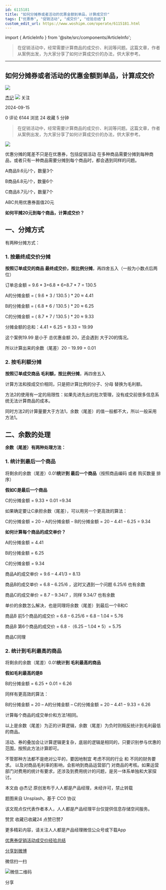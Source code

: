 ```yaml
---
id: 6115181
title: "如何分摊券或者活动的优惠金额到单品，计算成交价"
tags: ["优惠券", "促销活动", "成交价", "经验总结"]
custom_edit_url: https://www.woshipm.com/operate/6115181.html
---
```

import { ArticleInfo } from '@site/src/components/ArticleInfo';

<ArticleInfo
    author="杰记"
    authorLink="https://www.woshipm.com/u/917504"
    published="2024-09-15"
    views={6144}
    comments={0}
    collects={24}
/>

> 在促销活动中，经常需要计算商品的成交价、利润等问题。这篇文章，作者从案例出发，为大家分享了如何计算成交价的办法，供大家参考。

---

## 如何分摊券或者活动的优惠金额到单品，计算成交价

[![](https://image.woshipm.com/wp-files/2019/08/bbNqzoREtgVMwt84XmFO.jpg!/both/72x72)](https://www.woshipm.com/u/917504)

[杰记](https://www.woshipm.com/u/917504) ![](https://static.woshipm.com/tag/1101_1@2x.png) 关注

2024-09-15

0 评论 6144 浏览 24 收藏 5 分钟

> 在促销活动中，经常需要计算商品的成交价、利润等问题。这篇文章，作者从案例出发，为大家分享了如何计算成交价的办法，供大家参考。

![](https://image.woshipm.com/2023/04/13/0aaf7c5a-d9e2-11ed-a8b0-00163e0b5ff3.jpg)

优惠分摊的尾差不只是在优惠券，包括促销活动 在多种商品需要分摊到每种商品，或者只有一种商品需要分摊到每个商品时，都会遇到同样的问题。

A商品9.6元/个，数量3个

B商品6.8元/个，数量6个

C商品8.7元/个，数量7个

ABC共用优惠券面值20元

**如何平摊20元到每个商品，计算成交价？**

## 一、分摊方式

有两种分摊方式：

### 1\. 按最终成交价分摊

**按照订单成交的商品 最终成交价，按比例分摊**，再四舍五入（一般为小数点后两位）

订单总金额 = 9.6 \* 3+6.8 \* 6+8.7 \* 7 = 130.5

A的分摊金额 = ( 9.6 \* 3 / 130.5 ) \* 20 ≈ 4.41

B的分摊金额 = ( 6.8 \* 6 / 130.5 ) \* 20 ≈ 6.25

C的分摊金额 = ( 8.7 \* 7 / 130.5 ) \* 20 ≈ 9.33

分摊金额的总和：4.41 + 6.25 + 9.33 = 19.99

这个案例19.99 是小于 总优惠金额 20，还会遇到 大于20的情况。

所以计算出来的余数（尾差）20 – 19.99 = 0.01

### 2\. 按毛利额分摊

**按照订单成交商品 毛利额，按比例分摊**，再四舍五入

计算方法和按成交价相同，只是把计算比例的分子、分母 替换为毛利额。

方法2的使用有一定的局限性：如果先进先出的批次管理，没有成交前很多信息系统无法计算商品的成本。

同时方法2的计算量要大于方法1，余数（尾差）的值一般都不大，所以一般采用方法1。

## 二、余数的处理

**余数（尾差）有两种处理方法：**

### 1\. 统计到最后一个商品

将剩余的余数（尾差）0.01**统计到 最后一个商品**（按照商品编码 或者 购买数量 排序）

**假如C是最后一个商品**

C的分摊金额 = 9.33 + 0.01 =9.34

如果确定要让C承担余数（尾差），可以用另一个更高效的算法：

C的分摊金额 = 20 – A的分摊金额 – B的分摊金额 = 20 – 4.41 – 6.25 = 9.34

**如何计算每个商品的成交单价？**

A的分摊金额 = 4.41

B的分摊金额 = 6.25

C的分摊金额 = 9.34

商品A的成交单价 = 9.6 – 4.41/3 = 8.13

商品B的成交单价 = 6.8 – 6.25/6 ，这时又遇到一个问题 6.25/6 也有余数

商品C的成交单价 = 8.7 – 9.34/7 ，同样 9.34/7 也有余数

单价的余数怎么解决，也是同理将余数（尾差）到最后一个B和C

商品B 前5个商品的成交价 = 6.8 – 6.25/6 = 6.8 – 1.04 = 5.76

商品B 第6个商品的成交价 = 6.8 -（6.25 – 1.04 \* 5）= 5.75

商品C同理

### 2\. 统计到毛利最高的商品

将剩余的余数（尾差）0.01**统计到 毛利最高的商品**

**假如毛利最高的是B**

B的分摊金额 = 6.25 + 0.01 = 6.26

同样有更高效的算法：

B的分摊金额 = 20 – A的分摊金额 – C的分摊金额 = 20 – 4.41 – 9.33 = 6.26

计算每个商品的成交单价和方法1相同。

以上是余数（尾差）为正的计算逻辑，余数（尾差）为负时则相反统计到毛利最低的商品。

活动、券的叠加会让计算逻辑更复杂，底层的逻辑是相同的，只要识别参与优惠的范围，按照此方法计算即可。

不管那种方法都不是绝对公平的，要因地制宜 考虑不同的行业 和 不同的财务要求。 以及对商品毛利率的影响，会影响到商品运营部门 对商品的考核。如果运营部门对费用的统计有要求，还涉及到费用统计的问题，是另一体系单独和大家探讨。

本文由 @杰记 原创发布于人人都是产品经理，未经许可，禁止转载

题图来自 Unsplash，基于 CC0 协议

该文观点仅代表作者本人，人人都是产品经理平台仅提供信息存储空间服务。

赞赏 收藏已收藏24 点赞已赞7

更多精彩内容，请关注人人都是产品经理微信公众号或下载App

[优惠券](https://www.woshipm.com/tag/%e4%bc%98%e6%83%a0%e5%88%b8)[促销活动](https://www.woshipm.com/tag/%e4%bf%83%e9%94%80%e6%b4%bb%e5%8a%a8)[成交价](https://www.woshipm.com/tag/%e6%88%90%e4%ba%a4%e4%bb%b7)[经验总结](https://www.woshipm.com/tag/%e7%bb%8f%e9%aa%8c%e6%80%bb%e7%bb%93)

[分享到微博](https://service.weibo.com/share/share.php?appkey=2775287854&title=如何分摊券或者活动的优惠金额到单品，计算成交价&url=https://www.woshipm.com/operate/6115181.html&pic=https://image.woshipm.com/2023/04/13/0aaf7c5a-d9e2-11ed-a8b0-00163e0b5ff3.jpg)

微信扫一扫

![微信二维码](https://api.pwmqr.com/qrcode/create/?url=https://www.woshipm.com/operate/6115181.html)

分享